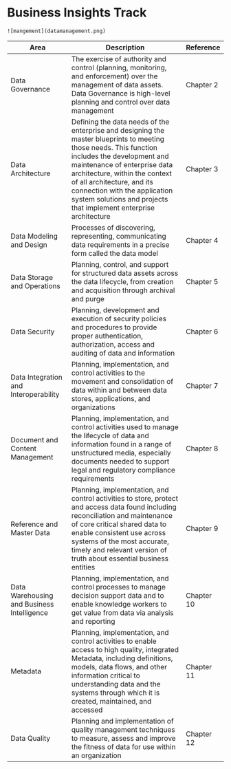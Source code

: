 # Business Insights Track

```{margin}
![mangement](datamanagement.png)
```
| Area | Description | Reference
|------|-------------|----------
| Data Governance | The exercise of authority and control (planning, monitoring, and enforcement) over the management of data assets. Data Governance is high-level planning and control over data management | Chapter 2
| Data Architecture | Defining the data needs of the enterprise and designing the master blueprints to meeting those needs. This function includes the development and maintenance of enterprise data architecture, within the context of all architecture, and its connection with the application system solutions and projects that implement enterprise architecture | Chapter 3
| Data Modeling and Design | Processes of discovering, representing, communicating data requirements in a precise form called the data model | Chapter 4
| Data Storage and Operations | Planning, control, and support for structured data assets across the data lifecycle, from creation and acquisition through archival and purge | Chapter 5
| Data Security | Planning, development and execution of security policies and procedures to provide proper authentication, authorization, access and auditing of data and information | Chapter 6
| Data Integration and Interoperability | Planning, implementation, and control activities to the movement and consolidation of data within and between data stores, applications, and organizations | Chapter 7
| Document and Content Management | Planning, implementation, and control activities used to manage the lifecycle of data and information found in a range of unstructured media, especially documents needed to support legal and regulatory compliance requirements | Chapter 8
| Reference and Master Data | Planning, implementation, and control activities to store, protect and access data found including reconciliation and maintenance of core critical shared data to enable consistent use across systems of the most accurate, timely and relevant version of truth about essential business entities | Chapter 9
| Data Warehousing and Business Intelligence | Planning, implementation, and control processes to manage decision support data and to enable knowledge workers to get value from data via analysis and reporting | Chapter 10
| Metadata |  Planning, implementation, and control activities to enable access to high quality, integrated Metadata, including definitions, models, data flows, and other information critical to understanding data and the systems through which it is created, maintained, and accessed | Chapter 11
| Data Quality | Planning and implementation of quality management techniques to measure, assess and improve the fitness of data for use within an organization | Chapter 12